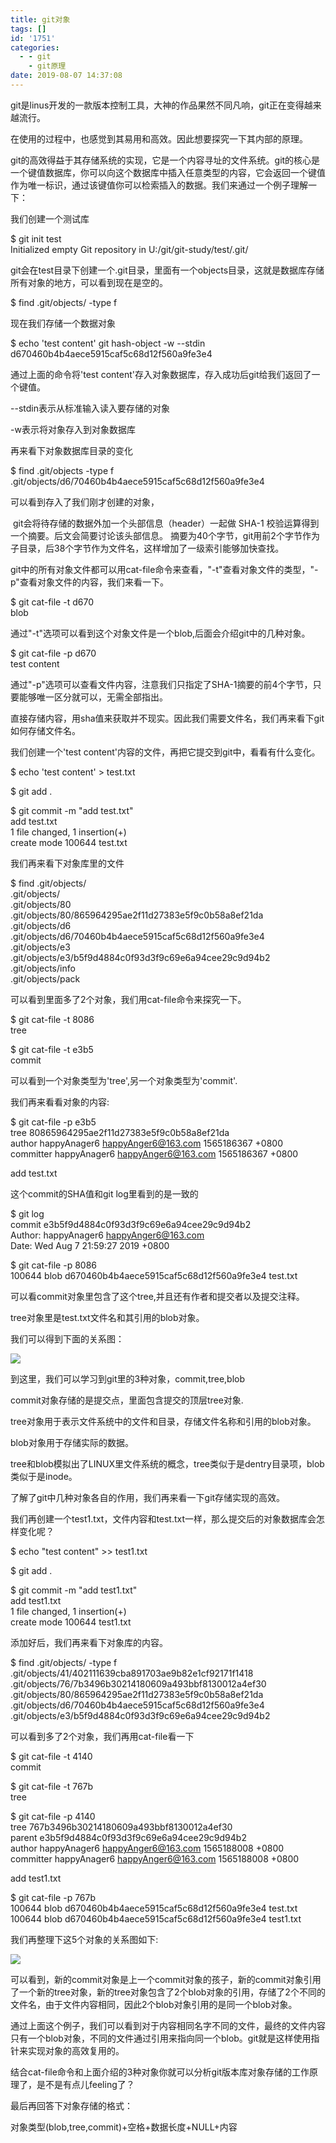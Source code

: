 ```yaml
---
title: git对象
tags: []
id: '1751'
categories:
  - - git
    - git原理
date: 2019-08-07 14:37:08
---
```


git是linus开发的一款版本控制工具，大神的作品果然不同凡响，git正在变得越来越流行。

在使用的过程中，也感觉到其易用和高效。因此想要探究一下其内部的原理。

git的高效得益于其存储系统的实现，它是一个内容寻址的文件系统。git的核心是一个键值数据库，你可以向这个数据库中插入任意类型的内容，它会返回一个键值作为唯一标识，通过该键值你可以检索插入的数据。我们来通过一个例子理解一下：

我们创建一个测试库

$ git init test  
Initialized empty Git repository in U:/git/git-study/test/.git/

git会在test目录下创建一个.git目录，里面有一个objects目录，这就是数据库存储所有对象的地方，可以看到现在是空的。

$ find .git/objects/ -type f

现在我们存储一个数据对象

$ echo 'test content' git hash-object -w --stdin  
d670460b4b4aece5915caf5c68d12f560a9fe3e4

通过上面的命令将'test content'存入对象数据库，存入成功后git给我们返回了一个键值。

\--stdin表示从标准输入读入要存储的对象

\-w表示将对象存入到对象数据库

再来看下对象数据库目录的变化

$ find .git/objects -type f  
.git/objects/d6/70460b4b4aece5915caf5c68d12f560a9fe3e4

可以看到存入了我们刚才创建的对象，

 git会将待存储的数据外加一个头部信息（header）一起做 SHA-1 校验运算得到一个摘要。后文会简要讨论该头部信息。 摘要为40个字节，git用前2个字节作为子目录，后38个字节作为文件名，这样增加了一级索引能够加快查找。

git中的所有对象文件都可以用cat-file命令来查看，"-t"查看对象文件的类型，"-p"查看对象文件的内容，我们来看一下。

$ git cat-file -t d670  
blob

通过"-t"选项可以看到这个对象文件是一个blob,后面会介绍git中的几种对象。

$ git cat-file -p d670  
test content

通过"-p"选项可以查看文件内容，注意我们只指定了SHA-1摘要的前4个字节，只要能够唯一区分就可以，无需全部指出。

直接存储内容，用sha值来获取并不现实。因此我们需要文件名，我们再来看下git如何存储文件名。

我们创建一个'test content'内容的文件，再把它提交到git中，看看有什么变化。

$ echo 'test content' > test.txt

$ git add .

$ git commit -m "add test.txt"  
add test.txt  
1 file changed, 1 insertion(+)  
create mode 100644 test.txt

我们再来看下对象库里的文件

$ find .git/objects/  
.git/objects/  
.git/objects/80  
.git/objects/80/865964295ae2f11d27383e5f9c0b58a8ef21da  
.git/objects/d6  
.git/objects/d6/70460b4b4aece5915caf5c68d12f560a9fe3e4  
.git/objects/e3  
.git/objects/e3/b5f9d4884c0f93d3f9c69e6a94cee29c9d94b2  
.git/objects/info  
.git/objects/pack

可以看到里面多了2个对象，我们用cat-file命令来探究一下。

$ git cat-file -t 8086  
tree

$ git cat-file -t e3b5  
commit

可以看到一个对象类型为'tree',另一个对象类型为'commit'.

我们再来看看对象的内容:

$ git cat-file -p e3b5  
tree 80865964295ae2f11d27383e5f9c0b58a8ef21da  
author happyAnager6 [happyAnger6@163.com](mailto:happyAnger6@163.com) 1565186367 +0800  
committer happyAnager6 [happyAnger6@163.com](mailto:happyAnger6@163.com) 1565186367 +0800

add test.txt

这个commit的SHA值和git log里看到的是一致的

$ git log  
commit e3b5f9d4884c0f93d3f9c69e6a94cee29c9d94b2  
Author: happyAnager6 [happyAnger6@163.com](mailto:happyAnger6@163.com)  
Date: Wed Aug 7 21:59:27 2019 +0800

$ git cat-file -p 8086  
100644 blob d670460b4b4aece5915caf5c68d12f560a9fe3e4 test.txt

可以看commit对象里包含了这个tree,并且还有作者和提交者以及提交注释。

tree对象里是test.txt文件名和其引用的blob对象。

我们可以得到下面的关系图：

![](http://www.anger6.com/wp-content/uploads/2019/08/image-11.png)

到这里，我们可以学习到git里的3种对象，commit,tree,blob

commit对象存储的是提交点，里面包含提交的顶层tree对象.

tree对象用于表示文件系统中的文件和目录，存储文件名称和引用的blob对象。

blob对象用于存储实际的数据。

tree和blob模拟出了LINUX里文件系统的概念，tree类似于是dentry目录项，blob类似于是inode。

了解了git中几种对象各自的作用，我们再来看一下git存储实现的高效。

我们再创建一个test1.txt，文件内容和test.txt一样，那么提交后的对象数据库会怎样变化呢？

$ echo "test content" >> test1.txt

$ git add .

$ git commit -m "add test1.txt"  
add test1.txt  
1 file changed, 1 insertion(+)  
create mode 100644 test1.txt

添加好后，我们再来看下对象库的内容。

$ find .git/objects/ -type f  
.git/objects/41/402111639cba891703ae9b82e1cf92171f1418  
.git/objects/76/7b3496b30214180609a493bbf8130012a4ef30  
.git/objects/80/865964295ae2f11d27383e5f9c0b58a8ef21da  
.git/objects/d6/70460b4b4aece5915caf5c68d12f560a9fe3e4  
.git/objects/e3/b5f9d4884c0f93d3f9c69e6a94cee29c9d94b2

可以看到多了2个对象，我们再用cat-file看一下

$ git cat-file -t 4140  
commit

$ git cat-file -t 767b  
tree

$ git cat-file -p 4140  
tree 767b3496b30214180609a493bbf8130012a4ef30  
parent e3b5f9d4884c0f93d3f9c69e6a94cee29c9d94b2  
author happyAnager6 [happyAnger6@163.com](mailto:happyAnger6@163.com) 1565188008 +0800  
committer happyAnager6 [happyAnger6@163.com](mailto:happyAnger6@163.com) 1565188008 +0800

add test1.txt

$ git cat-file -p 767b  
100644 blob d670460b4b4aece5915caf5c68d12f560a9fe3e4 test.txt  
100644 blob d670460b4b4aece5915caf5c68d12f560a9fe3e4 test1.txt

我们再整理下这5个对象的关系图如下:

![](http://www.anger6.com/wp-content/uploads/2019/08/image-13.png)

可以看到，新的commit对象是上一个commit对象的孩子，新的commit对象引用了一个新的tree对象，新的tree对象包含了2个blob对象的引用，存储了2个不同的文件名，由于文件内容相同，因此2个blob对象引用的是同一个blob对象。

通过上面这个例子，我们可以看到对于内容相同名字不同的文件，最终的文件内容只有一个blob对象，不同的文件通过引用来指向同一个blob。git就是这样使用指针来实现对象的高效复用的。

结合cat-file命令和上面介绍的3种对象你就可以分析git版本库对象存储的工作原理了，是不是有点儿feeling了？

最后再回答下对象存储的格式：

对象类型(blob,tree,commit)+空格+数据长度+NULL+内容